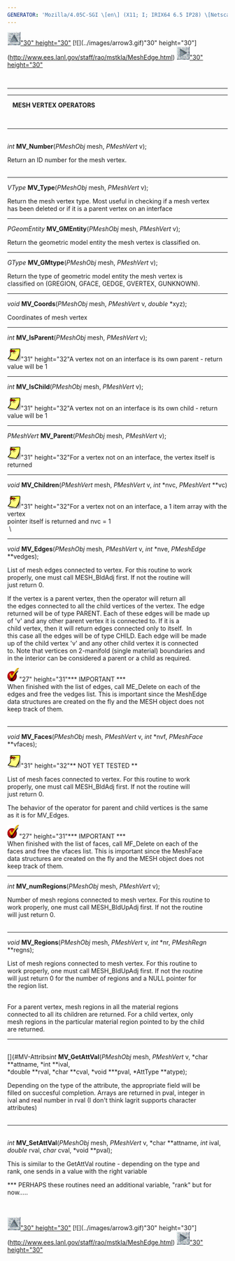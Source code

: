 ```yaml
---
GENERATOR: 'Mozilla/4.05C-SGI \[en\] (X11; I; IRIX64 6.5 IP28) \[Netscape\]'
---
```


[![](../images/arrow2.gif)"30"
height="30"](http://www.ees.lanl.gov/staff/rao/mstkla/mstkla.html#MESH%20VERTEX:) [![](../images/arrow3.gif)"30"
height="30"](http://www.ees.lanl.gov/staff/rao/mstkla/MeshEdge.html) [![](../images/arrow4.gif)"30"
height="30"](http://www.ees.lanl.gov/staff/rao/mstkla/GenRegion.html)

 

------------------------------------------------------------------------

------------------------------------------------------------------------

   **MESH VERTEX OPERATORS**

 

------------------------------------------------------------------------

\
*int* **MV\_Number**(*PMeshObj* mesh, *PMeshVert* v);

Return an ID number for the mesh vertex.\
 

------------------------------------------------------------------------

*VType* **MV\_Type**(*PMeshObj* mesh, *PMeshVert* v);

Return the mesh vertex type. Most useful in checking if a mesh vertex\
has been deleted or if it is a parent vertex on an interface

------------------------------------------------------------------------

*PGeomEntity* **MV\_GMEntity**(*PMeshObj* mesh, *PMeshVert* v);

Return the geometric model entity the mesh vertex is classified on.

------------------------------------------------------------------------

*GType* **MV\_GMtype**(*PMeshObj* mesh, *PMeshVert* v);

Return the type of geometric model entity the mesh vertex is\
classified on (GREGION, GFACE, GEDGE, GVERTEX, GUNKNOWN).

------------------------------------------------------------------------

*void* **MV\_Coords**(*PMeshObj* mesh, *PMeshVert* v, *double* \*xyz);

Coordinates of mesh vertex

------------------------------------------------------------------------

*int* **MV\_IsParent**(*PMeshObj* mesh, *PMeshVert* v);

![](../images/note1.gif)"31" height="32"A vertex not on an
interface is its own parent - return value will be 1

------------------------------------------------------------------------

*int* **MV\_IsChild**(*PMeshObj* mesh, *PMeshVert* v);

![](../images/note1.gif)"31" height="32"A vertex not on an
interface is its own child - return value will be 1

------------------------------------------------------------------------

*PMeshVert* **MV\_Parent**(*PMeshObj* mesh, *PMeshVert* v);

![](../images/note1.gif)"31" height="32"For a vertex not on an
interface, the vertex itself is returned

------------------------------------------------------------------------

*void* **MV\_Children**(*PMeshVert* mesh, *PMeshVert* v, *int* \*nvc,
*PMeshVert* \*\*vc)

![](../images/note1.gif)"31" height="32"For a vertex not on an
interface, a 1 item array with the vertex\
pointer itself is returned and nvc = 1\
 \

------------------------------------------------------------------------

*void* **MV\_Edges**(*PMeshObj* mesh, *PMeshVert* v, *int* \*nve,
*PMeshEdge* \*\*vedges);

List of mesh edges connected to vertex. For this routine to work\
properly, one must call MESH\_BldAdj first. If not the routine will\
just return 0.

If the vertex is a parent vertex, then the operator will return all\
the edges connected to all the child vertices of the vertex. The edge\
returned will be of type PARENT. Each of these edges will be made up\
of 'v' and any other parent vertex it is connected to. If it is a\
child vertex, then it will return edges connected only to itself.  In\
this case all the edges will be of type CHILD. Each edge will be made\
up of the child vertex 'v' and any other child vertex it is connected\
to. Note that vertices on 2-manifold (single material) boundaries and\
in the interior can be considered a parent or a child as required.

![](../images/bullet12.gif)"27" height="31"\*\*\* IMPORTANT
\*\*\*\
When finished with the list of edges, call ME\_Delete on each of the\
edges and free the vedges list. This is important since the MeshEdge\
data structures are created on the fly and the MESH object does not\
keep track of them.\
 

------------------------------------------------------------------------

*void* **MV\_Faces**(*PMeshObj* mesh, *PMeshVert* v, *int* \*nvf,
*PMeshFace* \*\*vfaces);

![](../images/note1.gif)"31" height="32"\*\* NOT YET TESTED \*\*

List of mesh faces connected to vertex. For this routine to work\
properly, one must call MESH\_BldAdj first. If not the routine will\
just return 0.

The behavior of the operator for parent and child vertices is the same\
as it is for MV\_Edges.

![](../images/bullet12.gif)"27" height="31"\*\*\* IMPORTANT
\*\*\*\
When finished with the list of faces, call MF\_Delete on each of the\
faces and free the vfaces list. This is important since the MeshFace\
data structures are created on the fly and the MESH object does not\
keep track of them.

------------------------------------------------------------------------

*int* **MV\_numRegions**(*PMeshObj* mesh, *PMeshVert* v);

Number of mesh regions connected to mesh vertex. For this routine to\
work properly, one must call MESH\_BldUpAdj first. If not the routine\
will just return 0.\
 

------------------------------------------------------------------------

*void* **MV\_Regions**(*PMeshObj* mesh, *PMeshVert* v, *int* \*nr,
*PMeshRegn* \*\*regns);

List of mesh regions connected to mesh vertex. For this routine to\
work properly, one must call MESH\_BldUpAdj first. If not the routine\
will just return 0 for the number of regions and a NULL pointer for\
the region list.\
 

For a parent vertex, mesh regions in all the material regions\
connected to all its children are returned. For a child vertex, only\
mesh regions in the particular material region pointed to by the child\
are returned.

------------------------------------------------------------------------

\
[]{#MV-Attribs*int* **MV\_GetAttVal**(*PMeshObj* mesh, *PMeshVert* v,
*char \**attname, *int \**ival,\
*double \**rval, *char \**cval, *void \*\**pval, *AttType \**atype);

Depending on the type of the attribute, the appropriate field will be\
filled on succesful completion. Arrays are returned in pval, integer in\
ival and real number in rval (I don't think lagrit supports character\
attributes)\
 

------------------------------------------------------------------------

\
*int* **MV\_SetAttVal**(*PMeshObj* mesh, *PMeshVert* v, *char
\**attname, *int* ival,\
*double* rval, *char* cval, *void \**pval);

This is similar to the GetAttVal routine - depending on the type and\
rank, one sends in a value with the right variable

\*\*\* PERHAPS these routines need an additional variable, "rank" but
for\
now.....\
 \
 

[![](../images/arrow2.gif)"30"
height="30"](http://www.ees.lanl.gov/staff/rao/mstkla/mstkla.html#MESH%20VERTEX:) [![](../images/arrow3.gif)"30"
height="30"](http://www.ees.lanl.gov/staff/rao/mstkla/MeshEdge.html) [![](../images/arrow4.gif)"30"
height="30"](http://www.ees.lanl.gov/staff/rao/mstkla/GenRegion.html)
